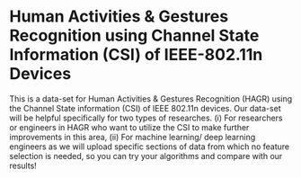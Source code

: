 # Human Activities & Gestures Recognition using Channel State Information (CSI) of IEEE-802.11n Devices
This is a data-set for Human Activities &amp; Gestures Recognition (HAGR) using the Channel State information (CSI) of IEEE 802.11n devices. Our data-set will be helpful specifically for two types of researches. (i) For researchers or engineers in HAGR who want to utilize the CSI to make further improvements in this area, (ii) For machine learning/ deep learning engineers as we will upload specific sections of data from which no feature selection is needed, so you can try your algorithms and compare with our results!
